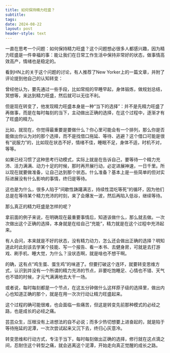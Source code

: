 ```yaml
---
title: 如何保持精力旺盛？
subtitle: 
tags: 
date: 2024-08-22
layout: post
header-style: text
---
```


一直在思考一个问题：如何保持精力旺盛？这个问题想必很多人都感兴趣，因为精力旺盛是一件幸福的事：能让我们在日常工作生活中保持非常好的状态，做事情高效高产，情绪也是稳定的。

看到HN上的关于这个问题的讨论，有人推荐了New Yorker上的一篇文章，并附了评论提到他自己的认知转变：

曾经他认为，要先通过一些手段，比如常规的早睡早起，身体锻炼，做规划总结，冥想等，来达到精力旺盛，然后就可以无往不利。

但是现在转变了，他发现精力旺盛本身是一种“当下的选择”：并不是先精力旺盛了再做事，而是在每时每刻的当下，主动做出正确的选择，在这个过程中，逐渐才有了旺盛的精力。

比如，就现在，你觉得最重要是要做什么？你心里可能会有一个排列，那么你是否能做出你认为对的那个选择，而不是找借口拖延、等待、逃避？这个借口可能是很有“说服力”的，比如现在状态不好，情绪不佳，睡眠不足，身体不适，时机不对，等等。

如果已经习惯了这种思考行动模式，实际上就是在告诉自己，要等待一个精力充沛、活力满满、动力十足的时候，那时再开展行动，必定进展神速，一日千里。所以现在就要做准备，让自己达到那个状态。什么准备？基本上是一些简单的但对实际进展没有什么影响的事情，终归是等待。

这也是为什么，很多人陷于“间歇性踌躇满志，持续性混吃等死”的循环，因为他们总是在等待某个精力充沛的时刻，来了会爆发一波，然后再陷入低谷，继续等待。

那么真正的精力旺盛是怎样的呢？

拿前面的例子来说，在明确现在最重要事情后，知道该做什么，那么就去做。一次次做出这个正确的选择，本身就是在给自己“充能”，精力就是在这个过程中充沛起来。

有人会问，本来就是不好的状态，没有精力动力，怎么还会做出正确的选择？明知道此时此刻该去学某个技能、写一个报告、看一本书、去健身房，可就是去打游戏、刷手机、睡大觉，为什么？没状态啊，就是啥也不想干啊。

的确，这有点“鸡生蛋、蛋生鸡”的味道了。但要打破这个连环，就要转变思维方式，认识到并没有一个所谓的精力充沛的节点，非要吃饱睡足、心情也不错、天气也不错的时候，才元气满满地去大干一场。

或者说，每时每刻都是一个节点，在这五分钟做什么这样原子级的选择里，做出内心也知道正确的那个，就是在用一次次行动让精力旺盛起来。

这个过程的确可能很难，也会面临一些痛苦，但这是转变先前那种模式的必经之路，也是成长的必经之痛。

芸芸众生，压根没有上进想法的自不必说；而多少热切想要上进奋起的，就是陷于等待拖延的泥潭，一次次尝试起来又沉下去，终归心灰意冷。

转变思维和行动方式，专注于当下，每时每刻做出正确的选择，修行就在这点滴之间，忍耐住这个转型之痛，就会逃离这个泥潭，开始走向真正觉醒的成长之路。